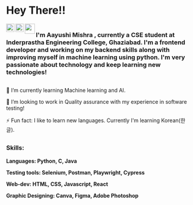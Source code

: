 # Hey There!! 
<a href="https://www.linkedin.com/in/aayushi-mishra-91740411a/">
  <img align="left" alt="Aarushi's's Linkedin" width="22px" src="https://raw.githubusercontent.com/peterthehan/peterthehan/master/assets/linkedin.svg" />
</a>
<a href="https://www.instagram.com/is.mikrokosmos/">
  <img align="left"  width="22px" src="http://assets.stickpng.com/images/580b57fcd9996e24bc43c521.png" />
<a href="mailto:aayushimishra1502@gmail.com">
  <img align="left"  width="27px" src="https://www.freepnglogos.com/uploads/logo-gmail-png/logo-gmail-png-contact-machine-learning-phd-student-reasoning-and-25.png" />
</a>

 #
 
### I'm Aayushi Mishra , currently a CSE student at Inderprastha Engineering College, Ghaziabad. I'm a frontend developer and working on my backend skills along with improving myself in machine learning using python. I'm very passionate about technology and keep learning new technologies!
  
##
🌱 I’m currently learning Machine learning and AI.

👯 I’m looking to work in Quality assurance with my experience in software testing!

⚡ Fun fact: I like to learn new languages. Currently I'm learning Korean(한글).

  ##
  ### Skills:
  
  **Languages: Python, C, Java**

  **Testing tools: Selenium, Postman, Playwright, Cypress**

  **Web-dev: HTML, CSS, Javascript, React**

  **Graphic Designing: Canva, Figma, Adobe Photoshop**
  
